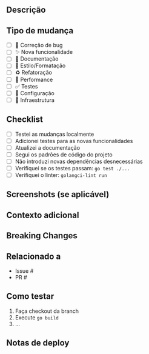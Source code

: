 ## Descrição
<!-- Descreva de forma clara e concisa o que este PR faz -->

## Tipo de mudança
<!-- Marque com um 'x' todas as opções aplicáveis -->

- [ ] 🐛 Correção de bug
- [ ] ✨ Nova funcionalidade
- [ ] 📝 Documentação
- [ ] 🎨 Estilo/Formatação
- [ ] ♻️ Refatoração
- [ ] 🚀 Performance
- [ ] ✅ Testes
- [ ] 🔧 Configuração
- [ ] 🔨 Infraestrutura

## Checklist
<!-- Marque com um 'x' todos os itens completados -->

- [ ] Testei as mudanças localmente
- [ ] Adicionei testes para as novas funcionalidades
- [ ] Atualizei a documentação
- [ ] Segui os padrões de código do projeto
- [ ] Não introduzi novas dependências desnecessárias
- [ ] Verifiquei se os testes passam: `go test ./...`
- [ ] Verifiquei o linter: `golangci-lint run`

## Screenshots (se aplicável)
<!-- Adicione screenshots que ajudem a visualizar as mudanças -->

## Contexto adicional
<!-- Adicione qualquer outro contexto sobre o PR aqui -->

## Breaking Changes
<!-- Liste quaisquer breaking changes aqui -->

## Relacionado a
<!-- Liste issues ou PRs relacionados -->
- Issue #
- PR #

## Como testar
<!-- Descreva os passos para testar suas mudanças -->

1. Faça checkout da branch
2. Execute `go build`
3. ...

## Notas de deploy
<!-- Adicione notas importantes sobre o deploy desta mudança --> 